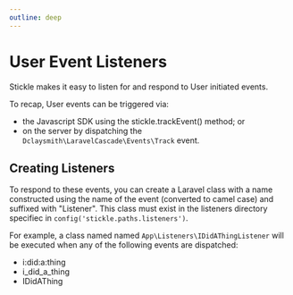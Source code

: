 ```yaml
---
outline: deep
---
```


# User Event Listeners

Stickle makes it easy to listen for and respond to User initiated events.

To recap, User events can be triggered via:

-   the Javascript SDK using the stickle.trackEvent() method; or
-   on the server by dispatching the `Dclaysmith\LaravelCascade\Events\Track` event.

## Creating Listeners

To respond to these events, you can create a Laravel class with a name constructed using the name of the event (converted to camel case) and suffixed with "Listener". This class must exist in the listeners directory specifiec in `config('stickle.paths.listeners')`.

For example, a class named named `App\Listeners\IDidAThingListener` will be executed when any of the following events are dispatched:

-   i:did\:a:thing
-   i_did_a_thing
-   IDidAThing
